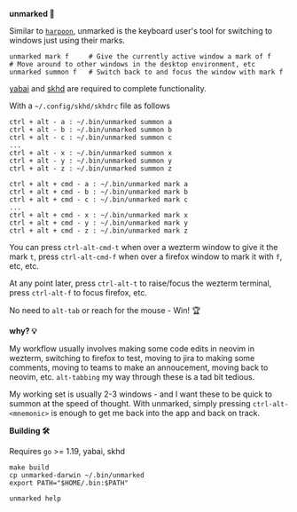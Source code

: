 **unmarked 🎯**

Similar to [`harpoon`](https://github.com/ThePrimeagen/harpoon), unmarked is the keyboard user's tool for switching to windows
just using their marks.

```shell
unmarked mark f     # Give the currently active window a mark of f
# Move around to other windows in the desktop environment, etc
unmarked summon f   # Switch back to and focus the window with mark f
```

[yabai](https://github.com/koekeishiya/yabai) and [skhd](https://github.com/koekeishiya/skhd) are required to complete functionality.

With a `~/.config/skhd/skhdrc` file as follows

```skhd
ctrl + alt - a : ~/.bin/unmarked summon a
ctrl + alt - b : ~/.bin/unmarked summon b
ctrl + alt - c : ~/.bin/unmarked summon c
...
ctrl + alt - x : ~/.bin/unmarked summon x
ctrl + alt - y : ~/.bin/unmarked summon y
ctrl + alt - z : ~/.bin/unmarked summon z

ctrl + alt + cmd - a : ~/.bin/unmarked mark a
ctrl + alt + cmd - b : ~/.bin/unmarked mark b
ctrl + alt + cmd - c : ~/.bin/unmarked mark c
...
ctrl + alt + cmd - x : ~/.bin/unmarked mark x
ctrl + alt + cmd - y : ~/.bin/unmarked mark y
ctrl + alt + cmd - z : ~/.bin/unmarked mark z
```
You can press `ctrl-alt-cmd-t` when over a wezterm window to give it the mark
`t`, press `ctrl-alt-cmd-f` when over a firefox window to mark it with `f`,
etc, etc.

At any point later, press `ctrl-alt-t` to raise/focus the wezterm
terminal, press `ctrl-alt-f` to focus firefox, etc.

No need to `alt-tab` or reach for the mouse - Win! 🏆

**why? 💡**

My workflow usually involves making some code edits in neovim in wezterm,
switching to firefox to test, moving to jira to making some comments, moving
to teams to make an annoucement, moving back to neovim, etc. `alt-tabbing` my
way through these is a tad bit tedious.

My working set is usually 2-3 windows - and I want these to be quick to summon at the
speed of thought.
With unmarked, simply pressing `ctrl-alt-<mnemonic>` is enough to get me back
into the app and back on track.

**Building 🛠️**

Requires `go` >= 1.19, yabai, skhd

```shell
make build
cp unmarked-darwin ~/.bin/unmarked
export PATH="$HOME/.bin:$PATH"

unmarked help
```
